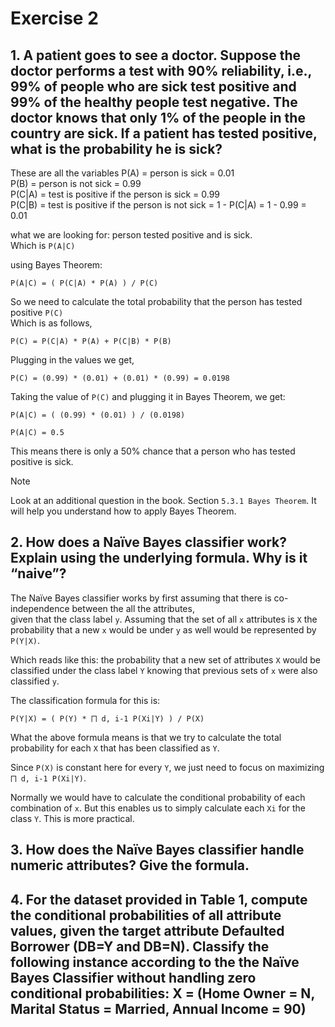 # Exercise 2

## 1. A patient goes to see a doctor. Suppose the doctor performs a test with 90% reliability, i.e., 99% of people who are sick test positive and 99% of the healthy people test negative. The doctor knows that only 1% of the people in the country are sick. If a patient has tested positive, what is the probability he is sick?

These are all the variables
P(A) = person is sick = 0.01    
P(B) = person is not sick = 0.99    
P(C|A) = test is positive if the person is sick = 0.99  
P(C|B) = test is positive if the person is not sick = 1 - P(C|A) = 1 - 0.99 = 0.01  

what we are looking for: person tested positive and is sick.    
Which is `P(A|C)`

using Bayes Theorem:

```
P(A|C) = ( P(C|A) * P(A) ) / P(C)
```

So we need to calculate the total probability that the person has tested positive `P(C)`    
Which is as follows,

```
P(C) = P(C|A) * P(A) + P(C|B) * P(B)
```

Plugging in the values we get,

```
P(C) = (0.99) * (0.01) + (0.01) * (0.99) = 0.0198
```

Taking the value of `P(C)` and plugging it in Bayes Theorem, we get:

```
P(A|C) = ( (0.99) * (0.01) ) / (0.0198)

P(A|C) = 0.5
```

This means there is only a 50% chance that a person who has tested positive is sick.

> [!Note]
> Look at an additional question in the book. Section `5.3.1 Bayes Theorem`.
> It will help you understand how to apply Bayes Theorem.

## 2. How does a Naïve Bayes classifier work? Explain using the underlying formula. Why is it “naive”?

The Naïve Bayes classifier works by first assuming that there is co-independence between the all the attributes,   
given that the class label `y`. Assuming that the set of all `x` attributes is `X` the probability that a new `x` would be under `y` as well would be represented by `P(Y|X)`. 


Which reads like this: the probability that a new set of attributes `X` would be classified under the class label `Y` knowing that previous sets of `x` were also classified `y`.

The classification formula for this is:

```
P(Y|X) = ( P(Y) * ⨅ d, i-1 P(Xi|Y) ) / P(X)
```

What the above formula means is that we try to calculate the total probability for each `X` that has been classified as `Y`.    

Since `P(X)` is constant here for every `Y`, we just need to focus on maximizing `⨅ d, i-1 P(Xi|Y)`.

Normally we would have to calculate the conditional probability of each combination of `x`. But this enables us to simply calculate each `Xi` for the class `Y`. This is more practical.

## 3. How does the Naïve Bayes classifier handle numeric attributes? Give the formula.



## 4. For the dataset provided in Table 1, compute the conditional probabilities of all attribute values, given the target attribute Defaulted Borrower (DB=Y and DB=N). Classify the following instance according to the the Naïve Bayes Classifier without handling zero conditional probabilities: X = (Home Owner = N, Marital Status = Married, Annual Income = 90)

